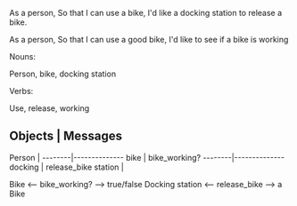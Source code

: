 As a person,
So that I can use a bike,
I'd like a docking station to release a bike.

As a person,
So that I can use a good bike,
I'd like to see if a bike is working


Nouns:

Person, bike, docking station

Verbs:

Use, release, working

Objects | Messages
-----------------------
Person  |
--------|--------------
bike    | bike_working?
--------|--------------
docking | release_bike
station |


Bike <-- bike_working? --> true/false
Docking station <-- release_bike --> a Bike